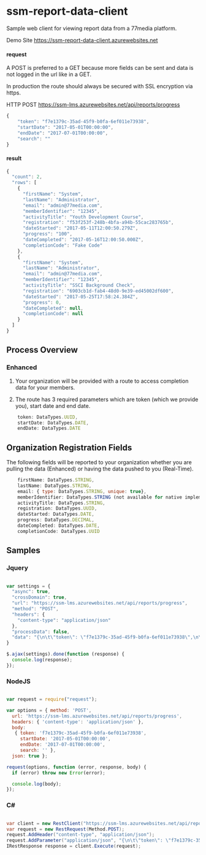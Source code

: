 # ssm-report-data-client
Sample web client for viewing report data from a 77media platform.

Demo Site https://ssm-report-data-client.azurewebsites.net

#### request
A POST is preferred to a GET because more fields can be sent and data is not logged in the url like in a GET.

In production the route should always be secured with SSL encryption via https.

HTTP POST
https://ssm-lms.azurewebsites.net/api/reports/progress

```javascript
{
	"token": "f7e1379c-35ad-45f9-b0fa-6ef011e73938",
	"startDate": "2017-05-01T00:00:00",
	"endDate": "2017-07-01T00:00:00",
	"search": ""
} 
```

#### result

```javascript
{
  "count": 2,
  "rows": [
    {
      "firstName": "System",
      "lastName": "Administrator",
      "email": "admin@77media.com",
      "memberIdentifier": "12345",
      "activityTitle": "Youth Development Course",
      "registration": "f53f253f-248b-4bfa-a94b-55cac283765b",
      "dateStarted": "2017-05-11T12:00:50.279Z",
      "progress": "100",
      "dateCompleted": "2017-05-16T12:00:50.000Z",
      "completionCode": "Fake Code"
    },
    {
      "firstName": "System",
      "lastName": "Administrator",
      "email": "admin@77media.com",
      "memberIdentifier": "12345",
      "activityTitle": "SSCI Background Check",
      "registration": "6903cb1d-fab4-48d0-9e39-ed45002df600",
      "dateStarted": "2017-05-25T17:58:24.384Z",
      "progress": 0,
      "dateCompleted": null,
      "completionCode": null
    }
  ]
}
```

## Process Overview
### Enhanced

1. Your organization will be provided with a route to access completion data for your members.

2. The route has 3 required parameters which are token (which we provide you), start date and end date.
```javascript
    token: DataTypes.UUID,
    startDate: DataTypes.DATE,
    endDate: DataTypes.DATE
```

## Organization Registration Fields
The following fields will be reported to your organization whether you are pulling the data (Enhanced) or having the data pushed to you (Real-Time).
```javascript
    firstName: DataTypes.STRING,
    lastName: DataTypes.STRING,
    email: { type: DataTypes.STRING, unique: true},
    memberIdentifier: DataTypes.STRING (not available for native implementations),
    activityTitle: DataTypes.STRING,
    registration: DataTypes.UUID,
    dateStarted: DataTypes.DATE,
    progress: DataTypes.DECIMAL,
    dateCompleted: DataTypes.DATE,
    completionCode: DataTypes.UUID  

```


## Samples
### Jquery

```javascript

var settings = {
  "async": true,
  "crossDomain": true,
  "url": "https://ssm-lms.azurewebsites.net/api/reports/progress",
  "method": "POST",
  "headers": {
    "content-type": "application/json"
  },
  "processData": false,
  "data": "{\n\t\"token\": \"f7e1379c-35ad-45f9-b0fa-6ef011e73938\",\n\t\"startDate\": \"2017-05-01T00:00:00\",\n\t\"endDate\": \"2017-07-01T00:00:00\",\n\t\"search\": \"\"\n}"
}

$.ajax(settings).done(function (response) {
  console.log(response);
});

```


### NodeJS

```javascript

var request = require("request");

var options = { method: 'POST',
  url: 'https://ssm-lms.azurewebsites.net/api/reports/progress',
  headers: { 'content-type': 'application/json' },
  body: 
   { token: 'f7e1379c-35ad-45f9-b0fa-6ef011e73938',
     startDate: '2017-05-01T00:00:00',
     endDate: '2017-07-01T00:00:00',
     search: '' },
  json: true };

request(options, function (error, response, body) {
  if (error) throw new Error(error);

  console.log(body);
});

```

### C#

```csharp

var client = new RestClient("https://ssm-lms.azurewebsites.net/api/reports/progress");
var request = new RestRequest(Method.POST);
request.AddHeader("content-type", "application/json");
request.AddParameter("application/json", "{\n\t\"token\": \"f7e1379c-35ad-45f9-b0fa-6ef011e73938\",\n\t\"startDate\": \"2017-05-01T00:00:00\",\n\t\"endDate\": \"2017-07-01T00:00:00\",\n\t\"search\": \"\"\n}", ParameterType.RequestBody);
IRestResponse response = client.Execute(request);

```